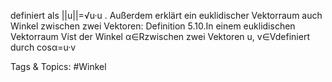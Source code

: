 definiert als ||u||=√u·u .
Außerdem erklärt ein euklidischer Vektorraum auch Winkel zwischen zwei Vektoren:
Definition 5.10.In einem euklidischen Vektorraum Vist der Winkel α∈Rzwischen zwei Vektoren
u, v∈Vdefiniert durch
cosα=u·v

   Tags & Topics:
   #Winkel